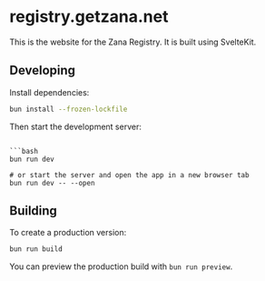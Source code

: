 # registry.getzana.net

This is the website for the Zana Registry. It is built using SvelteKit.

## Developing

Install dependencies:

```bash
bun install --frozen-lockfile
```

Then start the development server:

````

```bash
bun run dev

# or start the server and open the app in a new browser tab
bun run dev -- --open
````

## Building

To create a production version:

```bash
bun run build
```

You can preview the production build with `bun run preview`.
